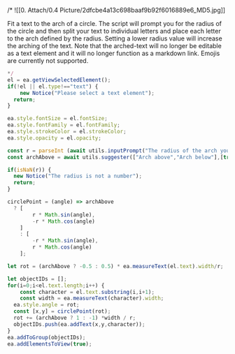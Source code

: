 /*
![[0. Attach/0.4 Picture/2dfcbe4a13c698baaf9b92f6016889e6_MD5.jpg]]

Fit a text to the arch of a circle. The script will prompt you for the radius of the circle and then split your text to individual letters and place each letter to the arch defined by the radius. Setting a lower radius value will increase the arching of the text. Note that the arched-text will no longer be editable as a text element and it will no longer function as a markdown link. Emojis are currently not supported.

```javascript
*/
el = ea.getViewSelectedElement();
if(!el || el.type!=="text") {
	new Notice("Please select a text element");
  return;
}

ea.style.fontSize = el.fontSize;
ea.style.fontFamily = el.fontFamily;
ea.style.strokeColor = el.strokeColor;
ea.style.opacity = el.opacity;

const r = parseInt (await utils.inputPrompt("The radius of the arch you'd like to fit the text to","number","150"));
const archAbove = await utils.suggester(["Arch above","Arch below"],[true,false]);

if(isNaN(r)) {
  new Notice("The radius is not a number");
  return;
}

circlePoint = (angle) => archAbove
  ? [
		r * Math.sin(angle),
		-r * Math.cos(angle)
	]
	: [
		-r * Math.sin(angle),
		r * Math.cos(angle)
	];

let rot = (archAbove ? -0.5 : 0.5) * ea.measureText(el.text).width/r;

let objectIDs = [];
for(i=0;i<el.text.length;i++) {
	const character = el.text.substring(i,i+1);
	const width = ea.measureText(character).width;
  ea.style.angle = rot;
  const [x,y] = circlePoint(rot);
  rot += (archAbove ? 1 : -1) *width / r;
  objectIDs.push(ea.addText(x,y,character));
}
ea.addToGroup(objectIDs);
ea.addElementsToView(true);